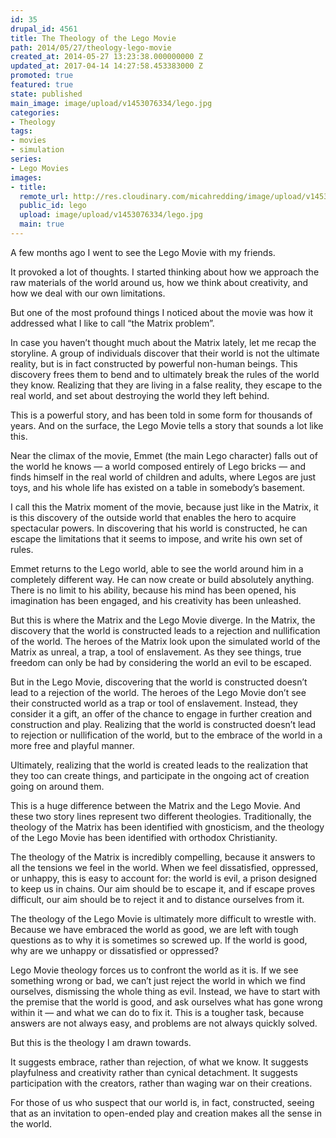 ```yaml
---
id: 35
drupal_id: 4561
title: The Theology of the Lego Movie
path: 2014/05/27/theology-lego-movie
created_at: 2014-05-27 13:23:38.000000000 Z
updated_at: 2017-04-14 14:27:58.453383000 Z
promoted: true
featured: true
state: published
main_image: image/upload/v1453076334/lego.jpg
categories:
- Theology
tags:
- movies
- simulation
series:
- Lego Movies
images:
- title: 
  remote_url: http://res.cloudinary.com/micahredding/image/upload/v1453076334/lego.jpg
  public_id: lego
  upload: image/upload/v1453076334/lego.jpg
  main: true
---
```

A few months ago I went to see the Lego Movie with my friends.

It provoked a lot of thoughts. I started thinking about how we approach the raw materials of the world around us, how we think about creativity, and how we deal with our own limitations.

But one of the most profound things I noticed about the movie was how it addressed what I like to call “the Matrix problem”.

In case you haven’t thought much about the Matrix lately, let me recap the storyline. A group of individuals discover that their world is not the ultimate reality, but is in fact constructed by powerful non-human beings. This discovery frees them to bend and to ultimately break the rules of the world they know. Realizing that they are living in a false reality, they escape to the real world, and set about destroying the world they left behind.

This is a powerful story, and has been told in some form for thousands of years. And on the surface, the Lego Movie tells a story that sounds a lot like this.

Near the climax of the movie, Emmet (the main Lego character) falls out of the world he knows — a world composed entirely of Lego bricks — and finds himself in the real world of children and adults, where Legos are just toys, and his whole life has existed on a table in somebody’s basement.

I call this the Matrix moment of the movie, because just like in the Matrix, it is this discovery of the outside world that enables the hero to acquire spectacular powers. In discovering that his world is constructed, he can escape the limitations that it seems to impose, and write his own set of rules.

Emmet returns to the Lego world, able to see the world around him in a completely different way. He can now create or build absolutely anything. There is no limit to his ability, because his mind has been opened, his imagination has been engaged, and his creativity has been unleashed. 

But this is where the Matrix and the Lego Movie diverge. In the Matrix, the discovery that the world is constructed leads to a rejection and nullification of the world. The heroes of the Matrix look upon the simulated world of the Matrix as unreal, a trap, a tool of enslavement. As they see things, true freedom can only be had by considering the world an evil to be escaped.

But in the Lego Movie, discovering that the world is constructed doesn’t lead to a rejection of the world. The heroes of the Lego Movie don’t see their constructed world as a trap or tool of enslavement. Instead, they consider it a gift, an offer of the chance to engage in further creation and construction and play. Realizing that the world is constructed doesn’t lead to rejection or nullification of the world, but to the embrace of the world in a more free and playful manner. 

Ultimately, realizing that the world is created leads to the realization that they too can create things, and participate in the ongoing act of creation going on around them. 

This is a huge difference between the Matrix and the Lego Movie. And these two story lines represent two different theologies. Traditionally, the theology of the Matrix has been identified with gnosticism, and the theology of the Lego Movie has been identified with orthodox Christianity. 

The theology of the Matrix is incredibly compelling, because it answers to all the tensions we feel in the world. When we feel dissatisfied, oppressed, or unhappy, this is easy to account for: the world is evil, a prison designed to keep us in chains. Our aim should be to escape it, and if escape proves difficult, our aim should be to reject it and to distance ourselves from it.

The theology of the Lego Movie is ultimately more difficult to wrestle with. Because we have embraced the world as good, we are left with tough questions as to why it is sometimes so screwed up. If the world is good, why are we unhappy or dissatisfied or oppressed? 

Lego Movie theology forces us to confront the world as it is. If we see something wrong or bad, we can’t just reject the world in which we find ourselves, dismissing the whole thing as evil. Instead, we have to start with the premise that the world is good, and ask ourselves what has gone wrong within it — and what we can do to fix it. This is a tougher task, because answers are not always easy, and problems are not always quickly solved.

But this is the theology I am drawn towards. 

It suggests embrace, rather than rejection, of what we know. It suggests playfulness and creativity rather than cynical detachment. It suggests participation with the creators, rather than waging war on their creations.

For those of us who suspect that our world is, in fact, constructed, seeing that as an invitation to open-ended play and creation makes all the sense in the world.
